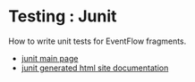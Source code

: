 # Testing : Junit

How to write unit tests for EventFlow fragments.

* [junit main page](src/site/markdown/index.md)
* [junit generated html site documentation](https://plord12.github.io/samples/10.4.0-SNAPSHOT/./testing/junit)
